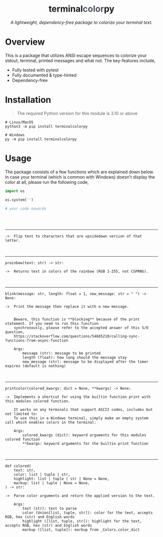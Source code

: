 <h1 align="center">terminal<span style="color:#4c5461">color</span>py</h1>
<p align="center"><i>A lightweight, dependency-free package to colorize your terminal text.</i></p>

# Overview

This is a package that utilizes ANSI escape sequences to colorize your stdout, terminal, printed messages and what not. The key-features include,

- Fully tested with pytest
- Fully documented & type-hinted
- Dependency-free

# Installation

> The required Python version for this module is 3.10 or above

```
# Linux/MacOS
python3 -m pip install terminalcolorpy

# Windows
py -m pip install terminalcolorpy
```

# Usage

The package consists of a few functions which are explained down below. In case your terminal
(which is common with Windows) doesn't display the color at all, please run the following code,

```python
import os

os.system('')

# your code onwards
```
<br><br><hr>

```
->  Flip text to characters that are upsidedown version of that letter.
```
<br><hr>

`prainbow(text: str) -> str:`
```
->  Returns text in colors of the rainbow (RGB 1-255, not CSPRNG).
```
<br><hr>

`blink(message: str, length: float = 1, new_message: str = " ") -> None:`
```
->  Print the message then replace it with a new message.


    Beware, this function is **blocking** because of the print statement. If you need to run this function
    synchronously, please refer to the accepted answer of this S/O question,
    https://stackoverflow.com/questions/54685210/calling-sync-functions-from-async-function

    Args:
        message (str): message to be printed
        length (float): how long should the message stay
        new_message (str): message to be displayed after the timer expires (default is nothing)
```
<br><hr>

`printcolor(colored_kwargs: dict = None, **kwargs) -> None:`
```
->  Implements a shortcut for using the builtin function print with this modules colored function.

    It works on any terminals that support ASCII codes, includes but not limited to:
    To use this in a Windows terminal, simply make an empty system call which enables colors in the terminal:
    
    Args:
        colored_kwargs (dict): keyword arguments for this modules colored function
        **kwargs: keyword arguments for the builtin print function
```
<br><hr>

```
def colored(
    text: str,
    color: list | tuple | str,
    highlight: list | tuple | str | None = None,
    markup: list | tuple | None = None,
) -> str:
```
```
->  Parse color arguments and return the applied version to the text.

    Args:
        text (str): text to parse
        color (Union[list, tuple, str]): color for the text, accepts RGB, hex (str) and English words
        highlight ([list, tuple, str]): highlight for the text, accepts RGB, hex (str) and English words
        markup ([list, tuple]): markup from _Colors.color_dict
```
